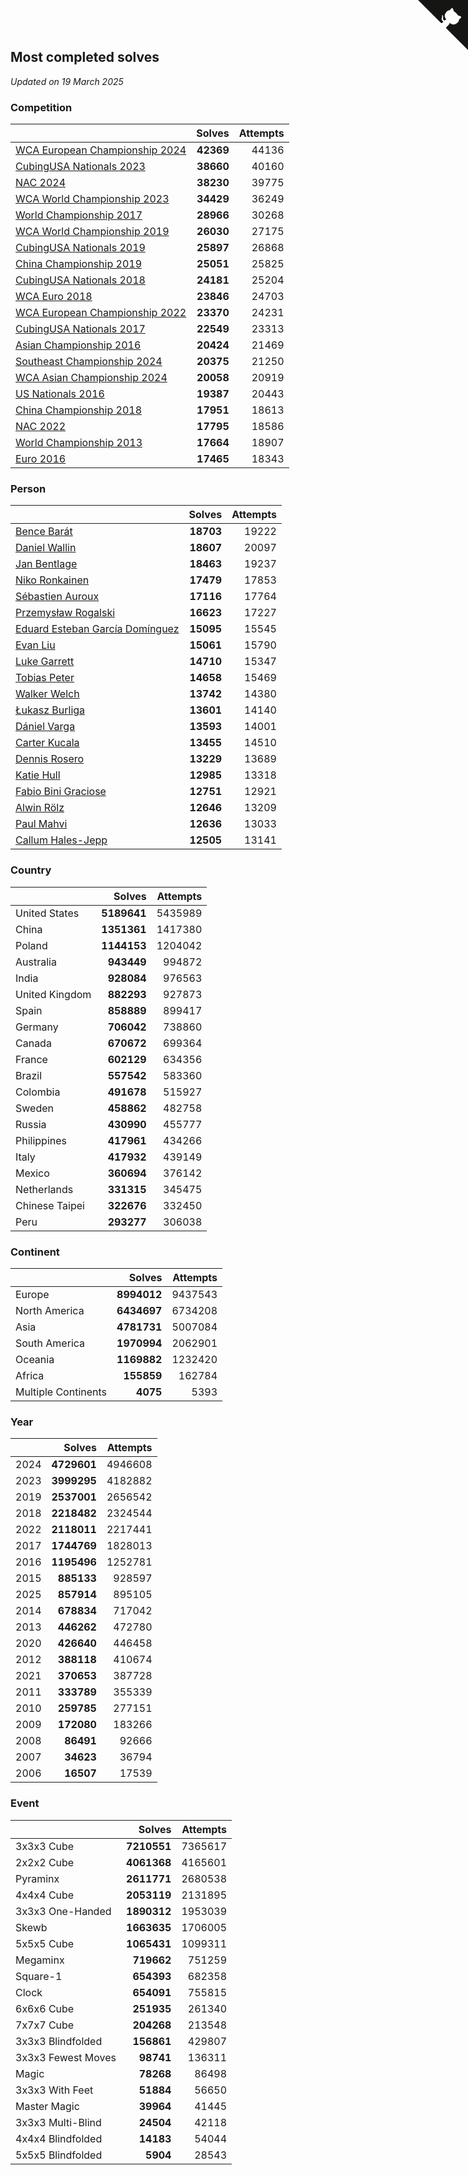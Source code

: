 ## Most completed solves

*Updated on 19 March 2025*


### Competition

|  | Solves | Attempts |
| :--- | ---: | ---: |
| [WCA European Championship 2024](https://www.worldcubeassociation.org/competitions/Euro2024) | **42369** | 44136 |
| [CubingUSA Nationals 2023](https://www.worldcubeassociation.org/competitions/CubingUSANationals2023) | **38660** | 40160 |
| [NAC 2024](https://www.worldcubeassociation.org/competitions/NAC2024) | **38230** | 39775 |
| [WCA World Championship 2023](https://www.worldcubeassociation.org/competitions/WC2023) | **34429** | 36249 |
| [World Championship 2017](https://www.worldcubeassociation.org/competitions/WC2017) | **28966** | 30268 |
| [WCA World Championship 2019](https://www.worldcubeassociation.org/competitions/WC2019) | **26030** | 27175 |
| [CubingUSA Nationals 2019](https://www.worldcubeassociation.org/competitions/CubingUSANationals2019) | **25897** | 26868 |
| [China Championship 2019](https://www.worldcubeassociation.org/competitions/ChinaChampionship2019) | **25051** | 25825 |
| [CubingUSA Nationals 2018](https://www.worldcubeassociation.org/competitions/CubingUSANationals2018) | **24181** | 25204 |
| [WCA Euro 2018](https://www.worldcubeassociation.org/competitions/Euro2018) | **23846** | 24703 |
| [WCA European Championship 2022](https://www.worldcubeassociation.org/competitions/Euro2022) | **23370** | 24231 |
| [CubingUSA Nationals 2017](https://www.worldcubeassociation.org/competitions/CubingUSANationals2017) | **22549** | 23313 |
| [Asian Championship 2016](https://www.worldcubeassociation.org/competitions/AsianChampionship2016) | **20424** | 21469 |
| [Southeast Championship 2024](https://www.worldcubeassociation.org/competitions/SoutheastChampionship2024) | **20375** | 21250 |
| [WCA Asian Championship 2024](https://www.worldcubeassociation.org/competitions/RubiksWCAAsianChampionship2024) | **20058** | 20919 |
| [US Nationals 2016](https://www.worldcubeassociation.org/competitions/USNationals2016) | **19387** | 20443 |
| [China Championship 2018](https://www.worldcubeassociation.org/competitions/ChinaChampionship2018) | **17951** | 18613 |
| [NAC 2022](https://www.worldcubeassociation.org/competitions/NAC2022) | **17795** | 18586 |
| [World Championship 2013](https://www.worldcubeassociation.org/competitions/WC2013) | **17664** | 18907 |
| [Euro 2016](https://www.worldcubeassociation.org/competitions/Euro2016) | **17465** | 18343 |

### Person

|  | Solves | Attempts |
| :--- | ---: | ---: |
| [Bence Barát](https://www.worldcubeassociation.org/persons/2008BARA01) | **18703** | 19222 |
| [Daniel Wallin](https://www.worldcubeassociation.org/persons/2013WALL03) | **18607** | 20097 |
| [Jan Bentlage](https://www.worldcubeassociation.org/persons/2010BENT01) | **18463** | 19237 |
| [Niko Ronkainen](https://www.worldcubeassociation.org/persons/2010RONK01) | **17479** | 17853 |
| [Sébastien Auroux](https://www.worldcubeassociation.org/persons/2008AURO01) | **17116** | 17764 |
| [Przemysław Rogalski](https://www.worldcubeassociation.org/persons/2013ROGA02) | **16623** | 17227 |
| [Eduard Esteban García Domínguez](https://www.worldcubeassociation.org/persons/2011EDUA01) | **15095** | 15545 |
| [Evan Liu](https://www.worldcubeassociation.org/persons/2009LIUE01) | **15061** | 15790 |
| [Luke Garrett](https://www.worldcubeassociation.org/persons/2017GARR05) | **14710** | 15347 |
| [Tobias Peter](https://www.worldcubeassociation.org/persons/2014PETE03) | **14658** | 15469 |
| [Walker Welch](https://www.worldcubeassociation.org/persons/2011WELC01) | **13742** | 14380 |
| [Łukasz Burliga](https://www.worldcubeassociation.org/persons/2013BURL01) | **13601** | 14140 |
| [Dániel Varga](https://www.worldcubeassociation.org/persons/2008VARG01) | **13593** | 14001 |
| [Carter Kucala](https://www.worldcubeassociation.org/persons/2015KUCA01) | **13455** | 14510 |
| [Dennis Rosero](https://www.worldcubeassociation.org/persons/2010ROSE03) | **13229** | 13689 |
| [Katie Hull](https://www.worldcubeassociation.org/persons/2010HULL01) | **12985** | 13318 |
| [Fabio Bini Graciose](https://www.worldcubeassociation.org/persons/2010GRAC02) | **12751** | 12921 |
| [Alwin Rölz](https://www.worldcubeassociation.org/persons/2016ROLZ01) | **12646** | 13209 |
| [Paul Mahvi](https://www.worldcubeassociation.org/persons/2012MAHV01) | **12636** | 13033 |
| [Callum Hales-Jepp](https://www.worldcubeassociation.org/persons/2012HALE01) | **12505** | 13141 |

### Country

|  | Solves | Attempts |
| :--- | ---: | ---: |
| United States | **5189641** | 5435989 |
| China | **1351361** | 1417380 |
| Poland | **1144153** | 1204042 |
| Australia | **943449** | 994872 |
| India | **928084** | 976563 |
| United Kingdom | **882293** | 927873 |
| Spain | **858889** | 899417 |
| Germany | **706042** | 738860 |
| Canada | **670672** | 699364 |
| France | **602129** | 634356 |
| Brazil | **557542** | 583360 |
| Colombia | **491678** | 515927 |
| Sweden | **458862** | 482758 |
| Russia | **430990** | 455777 |
| Philippines | **417961** | 434266 |
| Italy | **417932** | 439149 |
| Mexico | **360694** | 376142 |
| Netherlands | **331315** | 345475 |
| Chinese Taipei | **322676** | 332450 |
| Peru | **293277** | 306038 |

### Continent

|  | Solves | Attempts |
| :--- | ---: | ---: |
| Europe | **8994012** | 9437543 |
| North America | **6434697** | 6734208 |
| Asia | **4781731** | 5007084 |
| South America | **1970994** | 2062901 |
| Oceania | **1169882** | 1232420 |
| Africa | **155859** | 162784 |
| Multiple Continents | **4075** | 5393 |

### Year

|  | Solves | Attempts |
| :--- | ---: | ---: |
| 2024 | **4729601** | 4946608 |
| 2023 | **3999295** | 4182882 |
| 2019 | **2537001** | 2656542 |
| 2018 | **2218482** | 2324544 |
| 2022 | **2118011** | 2217441 |
| 2017 | **1744769** | 1828013 |
| 2016 | **1195496** | 1252781 |
| 2015 | **885133** | 928597 |
| 2025 | **857914** | 895105 |
| 2014 | **678834** | 717042 |
| 2013 | **446262** | 472780 |
| 2020 | **426640** | 446458 |
| 2012 | **388118** | 410674 |
| 2021 | **370653** | 387728 |
| 2011 | **333789** | 355339 |
| 2010 | **259785** | 277151 |
| 2009 | **172080** | 183266 |
| 2008 | **86491** | 92666 |
| 2007 | **34623** | 36794 |
| 2006 | **16507** | 17539 |

### Event

|  | Solves | Attempts |
| :--- | ---: | ---: |
| 3x3x3 Cube | **7210551** | 7365617 |
| 2x2x2 Cube | **4061368** | 4165601 |
| Pyraminx | **2611771** | 2680538 |
| 4x4x4 Cube | **2053119** | 2131895 |
| 3x3x3 One-Handed | **1890312** | 1953039 |
| Skewb | **1663635** | 1706005 |
| 5x5x5 Cube | **1065431** | 1099311 |
| Megaminx | **719662** | 751259 |
| Square-1 | **654393** | 682358 |
| Clock | **654091** | 755815 |
| 6x6x6 Cube | **251935** | 261340 |
| 7x7x7 Cube | **204268** | 213548 |
| 3x3x3 Blindfolded | **156861** | 429807 |
| 3x3x3 Fewest Moves | **98741** | 136311 |
| Magic | **78268** | 86498 |
| 3x3x3 With Feet | **51884** | 56650 |
| Master Magic | **39964** | 41445 |
| 3x3x3 Multi-Blind | **24504** | 42118 |
| 4x4x4 Blindfolded | **14183** | 54044 |
| 5x5x5 Blindfolded | **5904** | 28543 |


<a href="https://github.com/jonatanklosko/wca_statistics" class="github-corner" aria-label="View source on Github"><svg width="80" height="80" viewBox="0 0 250 250" style="fill:#151513; color:#fff; position: absolute; top: 0; border: 0; right: 0;" aria-hidden="true"><path d="M0,0 L115,115 L130,115 L142,142 L250,250 L250,0 Z"></path><path d="M128.3,109.0 C113.8,99.7 119.0,89.6 119.0,89.6 C122.0,82.7 120.5,78.6 120.5,78.6 C119.2,72.0 123.4,76.3 123.4,76.3 C127.3,80.9 125.5,87.3 125.5,87.3 C122.9,97.6 130.6,101.9 134.4,103.2" fill="currentColor" style="transform-origin: 130px 106px;" class="octo-arm"></path><path d="M115.0,115.0 C114.9,115.1 118.7,116.5 119.8,115.4 L133.7,101.6 C136.9,99.2 139.9,98.4 142.2,98.6 C133.8,88.0 127.5,74.4 143.8,58.0 C148.5,53.4 154.0,51.2 159.7,51.0 C160.3,49.4 163.2,43.6 171.4,40.1 C171.4,40.1 176.1,42.5 178.8,56.2 C183.1,58.6 187.2,61.8 190.9,65.4 C194.5,69.0 197.7,73.2 200.1,77.6 C213.8,80.2 216.3,84.9 216.3,84.9 C212.7,93.1 206.9,96.0 205.4,96.6 C205.1,102.4 203.0,107.8 198.3,112.5 C181.9,128.9 168.3,122.5 157.7,114.1 C157.9,116.9 156.7,120.9 152.7,124.9 L141.0,136.5 C139.8,137.7 141.6,141.9 141.8,141.8 Z" fill="currentColor" class="octo-body"></path></svg></a><style>.github-corner:hover .octo-arm{animation:octocat-wave 560ms ease-in-out}@keyframes octocat-wave{0%,100%{transform:rotate(0)}20%,60%{transform:rotate(-25deg)}40%,80%{transform:rotate(10deg)}}@media (max-width:500px){.github-corner:hover .octo-arm{animation:none}.github-corner .octo-arm{animation:octocat-wave 560ms ease-in-out}}</style>

